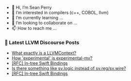 - 👋 Hi, I’m Sean Perry
- 👀 I’m interested in compilers (c++, COBOL, llvm)
- 🌱 I’m currently learning ...
- 💞️ I’m looking to collaborate on ...
- 📫 How to reach me ...

<!---
s66perry/s66perry is a ✨ special ✨ repository because its `README.md` (this file) appears on your GitHub profile.
You can click the Preview link to take a look at your changes.
--->
### 📕 Latest LLVM Discourse Posts

<!-- DISCOURSE-LLVM:START -->
- [What exactly is a LLVMContext?](https://discourse.llvm.org/t/what-exactly-is-a-llvmcontext/63544#post_7)
- [How &#39;experimental&#39; is experimental-mv?](https://discourse.llvm.org/t/how-experimental-is-experimental-mv/63564#post_1)
- [[RFC] In-tree Swift Bindings](https://discourse.llvm.org/t/rfc-in-tree-swift-bindings/63562#post_2)
- [Is there something like sv.logic instead of sv.reg/sv.wire?](https://discourse.llvm.org/t/is-there-something-like-sv-logic-instead-of-sv-reg-sv-wire/5006#post_6)
- [[RFC] In-tree Swift Bindings](https://discourse.llvm.org/t/rfc-in-tree-swift-bindings/63562#post_1)
<!-- DISCOURSE-LLVM:END -->
